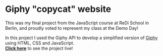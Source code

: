 # Giphy "copycat" website

This was my final project from the JavaScript course at ReDi School in Berlin, and proudly voted to represent my class at the Demo Day!

In this project I used the Giphy API to develop a simplified version of [Giphy](http://www.giphy.com) using HTML, CSS and JavaScript. <br>
**[Click here](https://giphy.vercel.app/)** to see the project live! 
